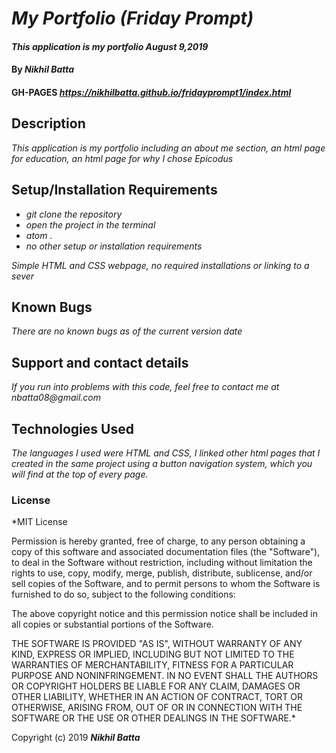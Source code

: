 # _My Portfolio (Friday Prompt)_

#### _This application is my portfolio_ _August 9,2019_

#### By _**Nikhil Batta**_

#### GH-PAGES _https://nikhilbatta.github.io/fridayprompt1/index.html_
## Description

_This application is my portfolio including an about me section, an html page for education, an html page for why I chose Epicodus_

## Setup/Installation Requirements

* _git clone the repository_
* _open the project in the terminal_
* _atom ._
* _no other setup or installation requirements_


_Simple HTML and CSS webpage, no required installations or linking to a sever_

## Known Bugs

_There are no known bugs as of the current version date_

## Support and contact details

_If you run into problems with this code, feel free to contact me at nbatta08@gmail.com_

## Technologies Used

_The languages I used were HTML and CSS, I linked other html pages that I created in the same project using a button navigation system, which you will find at the top of every page._

### License

*MIT License

Permission is hereby granted, free of charge, to any person obtaining a copy
of this software and associated documentation files (the "Software"), to deal
in the Software without restriction, including without limitation the rights
to use, copy, modify, merge, publish, distribute, sublicense, and/or sell
copies of the Software, and to permit persons to whom the Software is
furnished to do so, subject to the following conditions:

The above copyright notice and this permission notice shall be included in all
copies or substantial portions of the Software.

THE SOFTWARE IS PROVIDED "AS IS", WITHOUT WARRANTY OF ANY KIND, EXPRESS OR
IMPLIED, INCLUDING BUT NOT LIMITED TO THE WARRANTIES OF MERCHANTABILITY,
FITNESS FOR A PARTICULAR PURPOSE AND NONINFRINGEMENT. IN NO EVENT SHALL THE
AUTHORS OR COPYRIGHT HOLDERS BE LIABLE FOR ANY CLAIM, DAMAGES OR OTHER
LIABILITY, WHETHER IN AN ACTION OF CONTRACT, TORT OR OTHERWISE, ARISING FROM,
OUT OF OR IN CONNECTION WITH THE SOFTWARE OR THE USE OR OTHER DEALINGS IN THE
SOFTWARE.*

Copyright (c) 2019 **_Nikhil Batta_**
